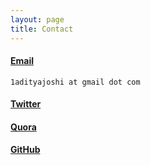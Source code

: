 ```yaml
---
layout: page
title: Contact
---
```



#### [Email](mailto:1adityajoshi@gmail.com)

`1adityajoshi at gmail dot com`

#### [Twitter](https://twitter.com/1adityajoshi)

#### [Quora](https://www.quora.com/Aditya-N-Joshi)

#### [GitHub](https://github.com/adijo)

